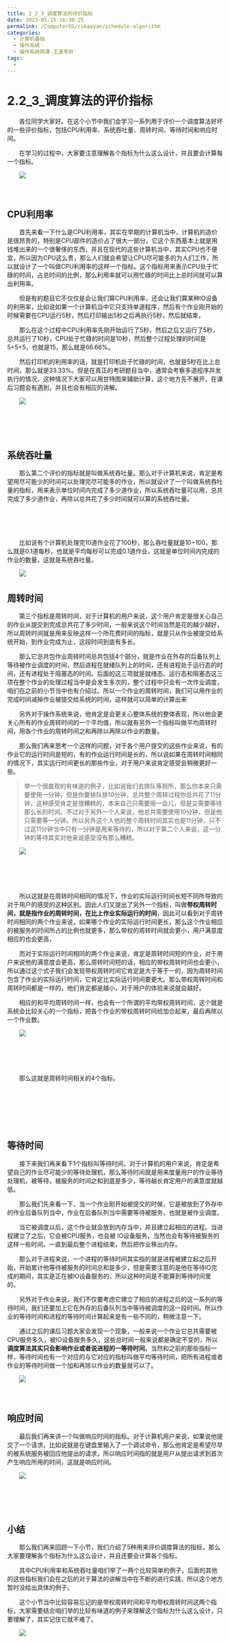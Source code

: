 ```yaml
---
title: 2_2_3_调度算法的评价指标
date: 2023-05-15 16:30:25
permalink: /ComputerOS/cskaoyan/schedule-algorithm
categories:
  - 计算机基础
  - 操作系统
  - 操作系统网课-王道考研
tags:
  - 
---
```

# 2.2_3_调度算法的评价指标

　　各位同学大家好。在这个小节中我们会学习一系列用于评价一个调度算法好坏的一些评价指标，包括CPU利用率、系统吞吐量、周转时间、等待时间和响应时间。
<!-- more -->
　　在学习的过程中，大家要注意理解各个指标为什么这么设计，并且要会计算每一个指标。

　　![](https://image.peterjxl.com/blog/image-20221005175420-8gns5h8.png)​

　　‍

## CPU利用率

　　首先来看一下什么是CPU利用率，其实在早期的计算机当中，计算机的造价是很昂贵的，特别是CPU部件的造价占了很大一部分，它这个东西基本上就是用钱堆出来的一个很奢侈的东西，并且在现代的这些计算机当中，其实CPU也不便宜，所以因为CPU这么贵，那么人们就会希望让CPU尽可能多的为人们工作，所以就设计了一个叫做CPU利用率的这样一个指标。这个指标用来表示CPU处于忙碌的时间，占总时间的比例，那么利用率就可以用忙碌的时间比上总时间就可以算出利用率。

　　但是有的题目它不仅仅是会让我们算CPU利用率，还会让我们算某种lO设备的利用率，比如说如果一个计算机当中它只支持单道程序，然后有个作业刚开始的时候需要在CPU运行5秒，然后打印输出5秒之后再执行5秒，然后就结束，

　　那么在这个过程中CPU利用率先刚开始运行了5秒，然后之后又运行了5秒，总共运行了10秒，CPU处于忙碌的时间是10秒，然后整个过程处理的时间是5+5+5，也就是15，那么就是66.66%。

　　然后打印机的利用率的话，就是打印机处于忙碌的时间，也就是5秒在比上总时间，那么就是33.33%。但是在真正的考研题目当中，通常会考察多道程序并发执行的情况，这种情况下大家可以用甘特图来辅助计算，这个地方先不展开，在课后习题会有遇到，并且也会有相应的讲解。

　　![](https://image.peterjxl.com/blog/image-20221005175610-7ftxoph.png)​

　　‍

　　‍

## 系统吞吐量

　　那么第二个评价的指标就是叫做系统吞吐量。那么对于计算机来说，肯定是希望用尽可能少的时间可以处理完尽可能多的作业，所以就设计了一个叫做系统吞吐量的指标，用来表示单位时间内完成了多少道作业，所以系统吞吐量可以用，总共完成了多少道作业，再除以总共花了多少时间就可以算的系统吞吐量。

　　‍

　　‍

　　比如说有个计算机处理完10道作业花了100秒，那么吞吐量就是10÷100，那么就是0.1道每秒，也就是平均每秒可以完成0.1道作业，这就是单位时间内完成的作业的数量，这就是系统吞吐量。

　　![](https://image.peterjxl.com/blog/image-20221005175656-4l2cl77.png)​

## 周转时间

　　第三个指标是周转时间，对于计算机的用户来说，这个用户肯定是很关心自己的作业从提交到完成总共花了多少时间，一般来说这个时间当然是花的越少越好，所以周转时间就是用来反映这样一个所花费时间的指标，就是只从作业被提交给系统开始，到作业完成为止，这段时间到底有多长。

　　那么它总共包作业周转时间总共包括4个部分，就是作业在外存的后备队列上等待被作业调度的时间，然后进程在就绪队列上的时间，还有进程处于运行态的时间，还有进程处于阻塞态的时间。后面的这三项就是就绪态、运行态和阻塞态这三项在整个作业的处理过程当中是会发生多次的，整个过程中只会有一次作业调度，咱们在之前的小节当中也有介绍过。所以一个作业的周转时间，我们可以用作业的完成时间减掉作业被提交给系统的时间，这样就可以简单的计算出来

　　另外对于操作系统来说，他肯定是会更关心整体系统的整体表现，所以他会更关心所有的作业周转时间的一个平均值，所以就有另外一个指标叫做平均周转时间，用各个作业的周转时间之和再除以再除以作业的数量。

　　那么我们再来思考一个这样的问题，对于各个用户提交的这些作业来说，有的作业它的运行时间是短的，有的作业运行时间是长的，所以说如果在周转时间相同的情况下，其实运行时间更长的那些作业，对于用户来说肯定感受会稍微更好一些。

> 举一个很直观的有味道的例子，比如说我们去排队等厕所，那么你本来只需要使用一分钟，但是你要排队排10分钟，总共整个周转过程你总共花了11分钟，这种感受肯定是很糟糕的，本来自己只需要用一会儿，但是又需要等待那么长的时间。不过对于另外一个人来说，他总共需要使用10分钟，但是他只需要等一分钟。所以另外这个人他的整个周转时间其实也是11分钟，只不过这11分钟当中只有一分钟是用来等待的，所以对于第二个人来说，这一分钟的等待其实对他来说感受没有那么糟糕。

　　![](https://image.peterjxl.com/blog/image-20221005175930-423y40b.png)​

　　‍

　　‍

　　所以这就是在周转时间相同的情况下，作业的实际运行时间长短不同所导致的对于用户的感受的这种区别。因此人们又提出了另外一个指标，叫做**带权周转时间，就是指作业的周转时间，在比上作业实际运行的时间**，因此可以看到对于周转时间相同的两个作业来说，如果哪个作业的实际运行时间更长，那么这个作业相应的被服务的时间所占的比例也就更多，那么带权的周转时间就会更小，用户满意度相应的也会更高，

　　而对于实际运行时间相同的两个作业来说，肯定是周转时间短的作业，对于用户来说他的满意度会更高，那么周转时间短的话，相应的带权周转时间也会更小，所以通过这个式子我们会发现带权周转时间它肯定是大于等于一的，因为周转时间包含了作业的实际运行时间，它肯定比实际运行时间要更大。那么带权周转时间和周转时间都是一样的，他们肯定都是越小，对于用户的体验来说就会越好。

　　相应的和平均周转时间一样，也会有一个所谓的平均带权周转时间，这个就是系统会比较关心的一个指标，把各个作业的带权周转时间给加合起来，最后再除以一个作业数。

　　![](https://image.peterjxl.com/blog/image-20221005180103-bti6nsa.png)​

　　‍

　　‍

　　那么这就是周转时间相关的4个指标。

　　‍

　　‍

　　‍

## 等待时间

　　接下来我们再来看下1个指标叫等待时间，对于计算机的用户来说，肯定是希望自己的作业尽可能少的等待处理机，那么等待时间就是用来度量用户的作业等待处理机，被等待，被服务的时间之和到底是多少，等待越长肯定用户的满意度就越低。

　　那么我们先来看一下，当一个作业刚开始被提交的时候，它是被放到了外存中的作业后备队列当中，作业在后备队列当中需要等待被服务，也就是被作业调度。

　　当它被调度以后，这个作业就会放到内存当中，并且建立起相应的进程。当进程建立了之后，它会被CPU服务，也会被 lO设备服务，当然也会有等待被服务的这样一些时间，一直到最后整个进程结束，然后把作业移出内存。

　　那么对于进程来说，一个进程的等待时间其实指的就是进程被建立起之后开始，开始累计他等待被服务的时间总和是多少，但是需要注意的是他在等待IO完成的期间，其实是正在被IO设备服务的，所以这种时间是不能算到等待时间里的。

　　另外对于作业来说，我们不仅要考虑它建立了相应的进程之后的这一系列的等待时间，我们还要加上它在外存的后备队列当中等待被调度的这一段时间。所以作业的等待时间和进程的等待时间计算起来是有一些不同的，稍微注意一下。

　　通过之后的课后习题大家会发现一个现象，一般来说一个作业它总共需要被CPU服务多久，被IO设备服务多久，这些总时间一般来说都是确定不变的，所以**调度算法其实只会影响作业或者说进程的一等待时间**，当然和之前的那些指标一样，等待时间也有一个对应的与它对应的指标叫做平均等待时间，把所有进程或者作业的等待时间做一个加和再除以作业的数量就可以了。

　　![](https://image.peterjxl.com/blog/image-20221005180326-cew1ll6.png)​

　　‍

## 响应时间

　　最后我们再来讲一个叫做响应时间的指标。对于计算机用户来说，如果说他提交了一个请求，比如说就是在键盘里输入了一个调试命令，那么他肯定是希望尽早的被系统服务被回应他提出的请求，所以响应时间指的就是用户从提出请求到首次产生响应所用的时间，这就是响应时间。

　　![](https://image.peterjxl.com/blog/image-20221005180349-b0pyylm.png)​

　　‍

　　‍

## 小结

　　那么我们再来回顾一下小节，我们介绍了5种用来评价调度算法的指标，那么大家要理解各个指标为什么这么设计，并且还要会计算各个指标。

　　其中CPU利用率和系统吞吐量咱们举了一两个比较简单的例子，后面的其他的这些指标我们会在之后的对于算法的讲解当中在不断的进行实践，所以这个地方暂时没给出具体的例子。

　　这个小节当中比较容易忘记的是带权周转时间和平均带权周转时间这两个指标，大家需要结合咱们举的比较有味道的例子来理解这个指标为什么这么设计，只要理解了，其实记住它就不难了。

　　![](https://image.peterjxl.com/blog/image-20221005180430-m70iznh.png)​

　　‍

　　‍

　　‍

　　‍

　　‍

　　‍

　　‍

　　‍
